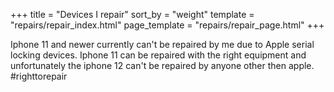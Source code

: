 +++
title = "Devices I repair"
sort_by = "weight"
template = "repairs/repair_index.html"
page_template = "repairs/repair_page.html"
+++

Iphone 11 and newer currently can't be repaired by me due to Apple serial locking devices. Iphone 11 can be repaired with the right equipment and unfortunately the iphone 12 can't be repaired by anyone other then apple. #righttorepair